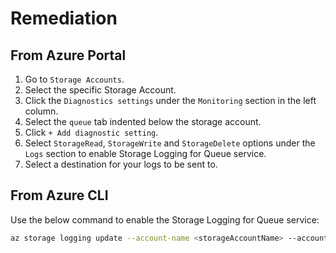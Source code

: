 # Remediation

## From Azure Portal

1. Go to `Storage Accounts`.
2. Select the specific Storage Account.
3. Click the `Diagnostics settings` under the `Monitoring` section in the left column.
4. Select the `queue` tab indented below the storage account.
5. Click `+ Add diagnostic setting`.
6. Select `StorageRead`, `StorageWrite` and `StorageDelete` options under the `Logs` section to enable Storage Logging for Queue service.
7. Select a destination for your logs to be sent to.

## From Azure CLI

Use the below command to enable the Storage Logging for Queue service:

```sh
az storage logging update --account-name <storageAccountName> --account-key <storageAccountKey> --services q --log rwd --retention 90
```
